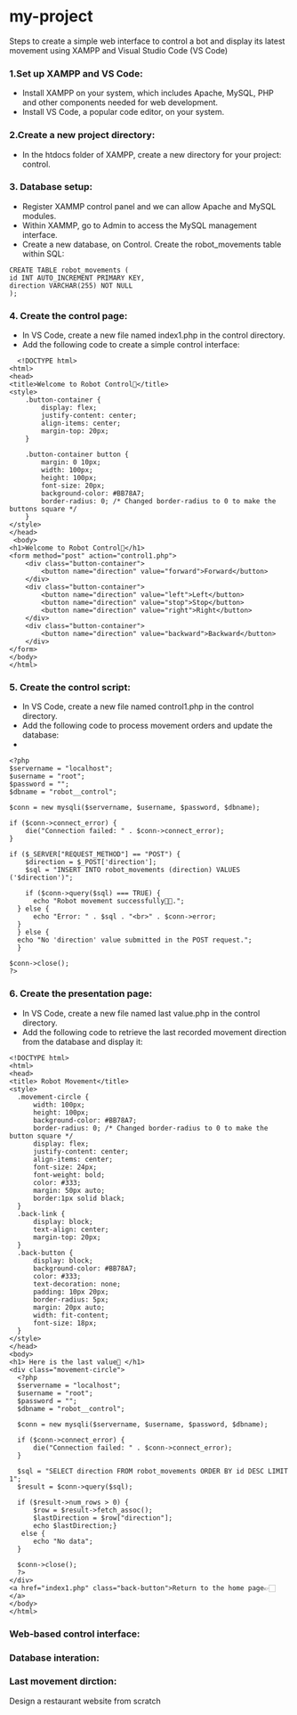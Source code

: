 # my-project
Steps to create a simple web interface to control a bot and display its latest movement using XAMPP and Visual Studio Code (VS Code)
### 1.Set up XAMPP and VS Code:
* Install XAMPP on your system, which includes Apache, MySQL, PHP and other components needed for web development.
* Install VS Code, a popular code editor, on your system.
### 2.Create a new project directory:
* In the htdocs folder of XAMPP, create a new directory for your project:  control.
### 3. Database setup:
* Register XAMMP control panel and we can allow Apache and MySQL modules.
* Within XAMMP, go to Admin to access the MySQL management interface.
* Create a new database, on Control.
  Create the robot_movements table within SQL:
```
CREATE TABLE robot_movements (
id INT AUTO_INCREMENT PRIMARY KEY,
direction VARCHAR(255) NOT NULL
);
```
### 4. Create the control page:
* In VS Code, create a new file named index1.php in the control directory.
* Add the following code to create a simple control interface:
  
```
  <!DOCTYPE html>
<html>
<head>
<title>Welcome to Robot Control🤖</title>
<style>
    .button-container {
        display: flex;
        justify-content: center;
        align-items: center;
        margin-top: 20px;
    }

    .button-container button {
        margin: 0 10px;
        width: 100px;
        height: 100px;
        font-size: 20px;
        background-color: #BB78A7;
        border-radius: 0; /* Changed border-radius to 0 to make the buttons square */
    }
</style>
</head>
 <body>
<h1>Welcome to Robot Control🤖</h1>
<form method="post" action="control1.php">
    <div class="button-container">
        <button name="direction" value="forward">Forward</button>
    </div>
    <div class="button-container">
        <button name="direction" value="left">Left</button>
        <button name="direction" value="stop">Stop</button>
        <button name="direction" value="right">Right</button>
    </div>
    <div class="button-container">
        <button name="direction" value="backward">Backward</button>
    </div>
</form>
</body>
</html>
```

 ### 5. Create the control script:
* In VS Code, create a new file named control1.php in the control directory.
* Add the following code to process movement orders and update the database:
* 
```
<?php
$servername = "localhost";
$username = "root";
$password = "";
$dbname = "robot__control";

$conn = new mysqli($servername, $username, $password, $dbname);

if ($conn->connect_error) {
    die("Connection failed: " . $conn->connect_error);
}

if ($_SERVER["REQUEST_METHOD"] == "POST") {
    $direction = $_POST['direction'];
    $sql = "INSERT INTO robot_movements (direction) VALUES ('$direction')";

    if ($conn->query($sql) === TRUE) {
      echo "Robot movement successfully👏🏻.";
  } else {
      echo "Error: " . $sql . "<br>" . $conn->error;
  }
  } else {
  echo "No 'direction' value submitted in the POST request.";
  }

$conn->close();
?>
```
### 6. Create the presentation page:
* In VS Code, create a new file named last value.php in the control directory.
* Add the following code to retrieve the last recorded movement direction from the database and display it:
```
<!DOCTYPE html>
<html>
<head>
<title> Robot Movement</title>
<style>
  .movement-circle {
      width: 100px;
      height: 100px;
      background-color: #BB78A7;
      border-radius: 0; /* Changed border-radius to 0 to make the button square */
      display: flex;
      justify-content: center;
      align-items: center;
      font-size: 24px;
      font-weight: bold;
      color: #333;
      margin: 50px auto;
      border:1px solid black;
  }
  .back-link {
      display: block;
      text-align: center;
      margin-top: 20px;
  }
  .back-button {
      display: block;
      background-color: #BB78A7;
      color: #333;
      text-decoration: none;
      padding: 10px 20px;
      border-radius: 5px;
      margin: 20px auto;
      width: fit-content;
      font-size: 18px;
  }
</style>
</head>
<body>
<h1> Here is the last value🤖 </h1>
<div class="movement-circle">
  <?php
  $servername = "localhost";
  $username = "root";
  $password = "";
  $dbname = "robot__control";

  $conn = new mysqli($servername, $username, $password, $dbname);

  if ($conn->connect_error) {
      die("Connection failed: " . $conn->connect_error);
  }

  $sql = "SELECT direction FROM robot_movements ORDER BY id DESC LIMIT 1";
  $result = $conn->query($sql);

  if ($result->num_rows > 0) {
      $row = $result->fetch_assoc();
      $lastDirection = $row["direction"];
      echo $lastDirection;}
   else {
      echo "No data";
  }

  $conn->close();
  ?>
</div>
<a href="index1.php" class="back-button">Return to the home page👉🏻</a>
</body>
</html>
```
### Web-based control interface:

### Database interation:

### Last movement dirction:


Design a restaurant website from scratch
